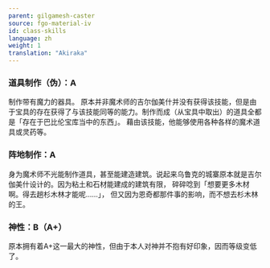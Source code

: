 ```yaml
---
parent: gilgamesh-caster
source: fgo-material-iv
id: class-skills
language: zh
weight: 1
translation: "Akiraka"
---
```


### 道具制作（伪）：A

制作带有魔力的器具。
原本并非魔术师的吉尔伽美什并没有获得该技能，但是由于宝具的存在获得了与该技能同等的能力。制作而成（从宝具中取出）的道具全都是「存在于巴比伦宝库当中的东西」。
藉由该技能，他能够使用各种各样的魔术道具或灵药等。

### 阵地制作：A

身为魔术师不光能制作道具，甚至能建造建筑。说起来乌鲁克的城寨原本就是吉尔伽美什设计的。因为粘土和石材能建成的建筑有限，
碎碎唸到「想要更多木材啊。得去趟杉木林才能呢……」，
但又因为恩奇都那件事的影响，而不想去杉木林的王。

### 神性：B（A+）

原本拥有着A+这一最大的神性，但由于本人对神并不抱有好印象，因而等级变低了。

